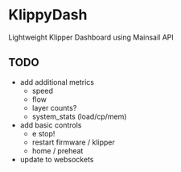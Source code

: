 # KlippyDash
Lightweight Klipper Dashboard using Mainsail API

## TODO
* add additional metrics
  * speed
  * flow
  * layer counts?
  * system_stats (load/cp/mem)
* add basic controls
  * e stop!
  * restart firmware / klipper
  * home / preheat
* update to websockets